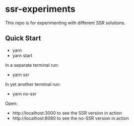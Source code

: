 # ssr-experiments

This repo is for experimenting with different SSR solutions.

## Quick Start

- yarn
- yarn start

In a separate terminal run:
- yarn ssr

In yet another terminal run:
- yarn no-ssr

Open:
- http://localhost:3000 to see the SSR version in action
- http://localhost:8080 to see the no-SSR version in action
